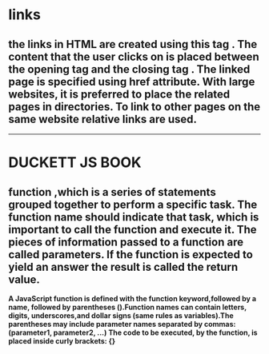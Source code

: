 # links

## the links in HTML are created using this tag <a>. The content that the user clicks on is placed between the opening tag <a> and the closing tag </a>. The linked page is specified using href attribute. With large websites, it is preferred to place the related pages in directories. To link to other pages on the same website relative links are used.

 ---------------------------------------------------------------------------------------------------------------

# DUCKETT JS BOOK

## function ,which is a series of statements grouped together to perform a specific task. The function name should indicate that task, which is important to call the function and execute it. The pieces of information passed to a function are called parameters. If the function is expected to yield an answer the result is called the return value.

**A JavaScript function is defined with the function keyword,followed by a name, followed by parentheses ().Function names can contain letters, digits, underscores,and dollar signs (same rules as variables).The parentheses may include parameter names separated by commas:(parameter1, parameter2, ...) The code to be executed, by the function, is placed inside curly brackets: {}**